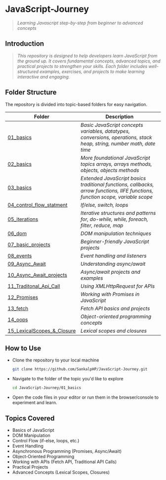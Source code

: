 # **JavaScript-Journey**
> *Learning Javascript step-by-step from beginner to advanced concepts*
## **Introduction**
> *This repository is designed to help developers learn JavaScript from the ground up. It covers fundamental concepts, advanced topics, and practical projects to strengthen your skills.
   Each folder includes well-structured examples, exercises, and projects to make learning interactive and engaging.*
## **Folder Structure**
The repository is divided into topic-based folders for easy navigation.

| **Folder**                  | **Description**                       |  
|-----------------------------|---------------------------------------|  
| [01_basics](01_basics/)     | *Basic JavaScript concepts variables, datatypes, conversions, operations, stack heap, string, number math, date time*           |  
| [02_basics](02_basics/)     | *More foundational JavaScript topics arrays, arrays methods, objects, objects methods*  |  
| [03_basics](03_basics/)     | *Extended JavaScript basics traditional functions, callbacks, arrow functions, IIFE functions, function scope, variable scope*         |  
| [04_control_flow_statment](04_control_flow_statment/) | *If/else, switch, loops*               |  
| [05_iterations](05_iterations/) | *Iterative structures and patterns for, do-while, while, foreach, filter, reduce, map* |  
| [06_dom](06_dom/)           | *DOM manipulation techniques*|  
| [07_basic_projects](07_basic_projects/) | *Beginner-friendly JavaScript projects*|  
| [08_events](08_events/)     | *Event handling and listeners*         |  
| [09_Async_Await](09_Async_Await/) | *Understanding async/await*            |  
| [10_Async_Await_projects](10_Async_Await_projects/) | *Async/await projects and examples*    |  
| [11_Traditonal_Api_Call](11_Traditonal_Api_Call/) | *Using XMLHttpRequest for APIs*        |  
| [12_Promises](12_Promises/) | *Working with Promises in JavaScript*  |  
| [13_fetch](13_fetch/)       | *Fetch API basics and projects*        |  
| [14_oops](14_oops/)         | *Object-oriented programming concepts* |  
| [15_LexicalScopes_&_Closure](15_LexicalScopes_&_Closure/) | *Lexical scopes and closures*          |  
## How to Use
   + Clone the repository to your local machine
     ```bash
     git clone https://github.com/SankalpHP/JavaScript-Journey.git
     ```
   + Navigate to the folder of the topic you'd like to explore
     ```bash
     cd JavaScript-Journey/01_basics
     ```
   + Open the code files in your editor or run them in the browser/console to experiment and learn.
## Topics Covered
   + Basics of JavaScript
   + DOM Manipulation
   + Control Flow (if-else, loops, etc.)
   + Event Handling
   + Asynchronous Programming (Promises, Async/Await)
   + Object-Oriented Programming
   + Working with APIs (Fetch API, Traditional API Calls)
   + Practical Projects
   + Advanced Concepts (Lexical Scopes, Closures)

    


   
